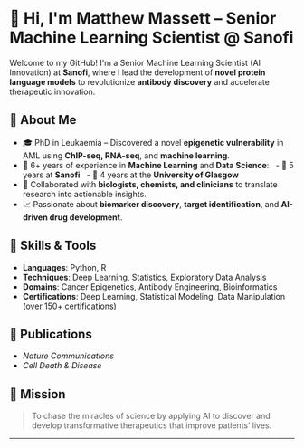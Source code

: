 # 👋 Hi, I'm Matthew Massett – Senior Machine Learning Scientist @ Sanofi

Welcome to my GitHub! I'm a Senior Machine Learning Scientist (AI Innovation) at **Sanofi**, where I lead the development of **novel protein language models** to revolutionize **antibody discovery** and accelerate therapeutic innovation.

## 🔬 About Me

- 🎓 PhD in Leukaemia – Discovered a novel **epigenetic vulnerability** in AML using **ChIP-seq, RNA-seq**, and **machine learning**.
- 🧬 6+ years of experience in **Machine Learning** and **Data Science**:
  - 🏢 5 years at **Sanofi**
  - 🧪 4 years at the **University of Glasgow**
- 🤝 Collaborated with **biologists, chemists, and clinicians** to translate research into actionable insights.
- 📈 Passionate about **biomarker discovery**, **target identification**, and **AI-driven drug development**.

## 🧠 Skills & Tools

- **Languages**: Python, R
- **Techniques**: Deep Learning, Statistics, Exploratory Data Analysis
- **Domains**: Cancer Epigenetics, Antibody Engineering, Bioinformatics
- **Certifications**: Deep Learning, Statistical Modeling, Data Manipulation ([over 150+ certifications](https://www.linkedin.com/in/matthew-massett-data-scientist/))
  

## 📝 Publications

- *Nature Communications*
- *Cell Death & Disease*

## 🚀 Mission

> To chase the miracles of science by applying AI to discover and develop transformative therapeutics that improve patients’ lives.

---
